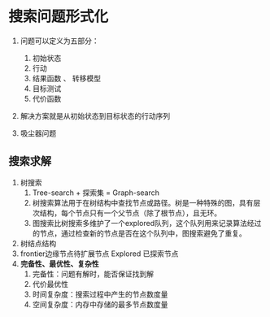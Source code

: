 # 搜索问题形式化
1. 问题可以定义为五部分：
   1. 初始状态
   2. 行动
   3. 结果函数 、 转移模型
   4. 目标测试
   5. 代价函数
2. 解决方案就是从初始状态到目标状态的行动序列

3. 吸尘器问题

## 搜索求解
1. 树搜索
   1. Tree-search + 探索集 = Graph-search 
   2. 树搜索算法用于在树结构中查找节点或路径。树是一种特殊的图，具有层次结构，每个节点只有一个父节点（除了根节点），且无环。
   3. 图搜索比树搜索多维护了一个explored队列，这个队列用来记录算法经过的节点，通过检查新的节点是否在这个队列中，图搜索避免了重复。
2. 树结点结构
3. frontier边缘节点待扩展节点 Explored 已探索节点
4. **完备性、最优性、复杂性**
   1. 完备性：问题有解时，能否保证找到解
   2. 代价最优性
   3. 时间复杂度：搜索过程中产生的节点数度量
   4. 空间复杂度：内存中存储的最多节点数度量

